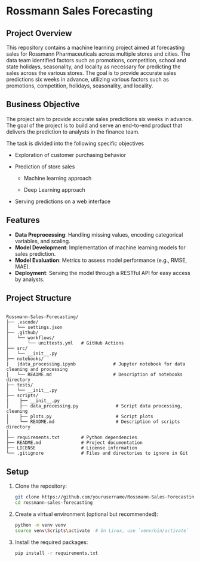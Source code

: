 # Rossmann Sales Forecasting

## Project Overview

This repository contains a machine learning project aimed at forecasting sales for Rossmann Pharmaceuticals across multiple stores and cities. The data team identified factors such as promotions, competition, school and state holidays, seasonality, and locality as necessary for predicting the sales across the various stores. The goal is to provide accurate sales predictions six weeks in advance, utilizing various factors such as promotions, competition, holidays, seasonality, and locality.

## Business Objective

The project aim to provide accurate sales predictions six weeks in advance. The goal of the project is to build and serve an end-to-end product that delivers the prediction to analysts in the finance team.

The task is divided into the following specific objectives

- Exploration of customer purchasing behavior

- Prediction of store sales

  - Machine learning approach

  - Deep Learning approach

- Serving predictions on a web interface

## Features

- **Data Preprocessing**: Handling missing values, encoding categorical variables, and scaling.
- **Model Development**: Implementation of machine learning models for sales prediction.
- **Model Evaluation**: Metrics to assess model performance (e.g., RMSE, MAE).
- **Deployment**: Serving the model through a RESTful API for easy access by analysts.

## Project Structure

```plaintext

Rossmann-Sales-Forecasting/
├── .vscode/
│   └── settings.json
├── .github/
│   └── workflows/
│       └── unittests.yml   # GitHub Actions
├── src/
│   └── __init__.py
├── notebooks/
|   |data_processing.ipynb              # Jupyter notebook for data cleaning and processing 
│   └── README.md                       # Description of notebooks directory 
├── tests/
│   └── __init__.py
├── scripts/
|    ├── __init__.py
│    ├── data_processing.py              # Script data processing, cleaning 
│    ├── plots.py                        # Script plots
│    └── README.md                       # Description of scripts directory
│
├── requirements.txt        # Python dependencies
├── README.md               # Project documentation
├── LICENSE                 # License information
└── .gitignore              # Files and directories to ignore in Git  
```

## Setup

1. Clone the repository:
   ```bash
   git clone https://github.com/yourusername/Rossmann-Sales-Forecasting.git
   cd rossmann-sales-forecasting


2. Create a virtual environment (optional but recommended):
   ```bash
   python -m venv venv
   source venv\Scripts\activate  # On Linux, use `venv/bin/activate`
   

3. Install the required packages:
   ```bash
   pip install -r requirements.txt

